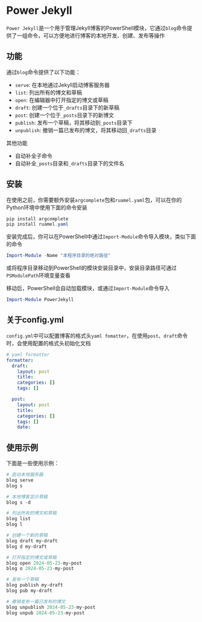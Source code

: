 # Power Jekyll

`Power Jekyll`是一个用于管理Jekyll博客的PowerShell模块，它通过`blog`命令提供了一组命令，可以方便地进行博客的本地开发、创建、发布等操作

## 功能

通过`blog`命令提供了以下功能：

- `serve`: 在本地通过Jekyll启动博客服务器
- `list`: 列出所有的博文和草稿
- `open`: 在编辑器中打开指定的博文或草稿
- `draft`: 创建一个位于`_drafts`目录下的新草稿
- `post`: 创建一个位于`_posts`目录下的新博文
- `publish`: 发布一个草稿，将其移动到`_posts`目录下
- `unpublish`: 撤销一篇已发布的博文，将其移动回`_drafts`目录

其他功能

- 自动补全子命令
- 自动补全`_posts`目录和`_drafts`目录下的文件名

## 安装

在使用之前，你需要额外安装`argcomplete`包和`ruamel.yaml`包，可以在你的Python环境中使用下面的命令安装

```powershell
pip install argcomplete
pip install ruamel.yaml
```

安装完成后，你可以在PowerShell中通过`Import-Module`命令导入模块，类似下面的命令

```powershell
Import-Module -Name "本程序目录的绝对路径"
```

或将程序目录移动到PowerShell的模块安装目录中，安装目录路径可通过`PSModulePath`环境变量查看

移动后，PowerShell会自动加载模块，或通过`Import-Module`命令导入

```powershell
Import-Module PowerJekyll
```

## 关于config.yml

`config.yml`中可以配置博客的格式头`yaml fomatter`，在使用`post`、`draft`命令时，会使用配置的格式头初始化文档

```yaml
# yaml formatter
formatter:
  draft:
    layout: post
    title:
    categories: []
    tags: []

  post:
    layout: post
    title:
    categories: []
    tags: []
    date:  
```

## 使用示例

下面是一些使用示例：

```powershell
# 启动本地服务器
blog serve
blog s

# 本地博客显示草稿
blog s -d

# 列出所有的博文和草稿
blog list
blog l

# 创建一个新的草稿
blog draft my-draft
blog d my-draft

# 打开指定的博文或草稿
blog open 2024-05-23-my-post
blog o 2024-05-23-my-post

# 发布一个草稿
blog publish my-draft
blog pub my-draft

# 撤销发布一篇已发布的博文
blog unpublish 2024-05-23-my-post
blog unpub 2024-05-23-my-post
```
